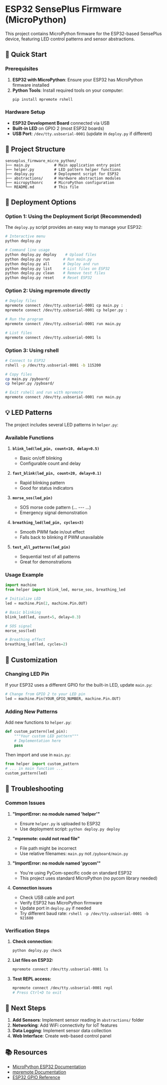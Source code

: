 # ESP32 SensePlus Firmware (MicroPython)

This project contains MicroPython firmware for the ESP32-based SensePlus device, featuring LED control patterns and sensor abstractions.

## 🚀 Quick Start

### Prerequisites

1. **ESP32 with MicroPython**: Ensure your ESP32 has MicroPython firmware installed
2. **Python Tools**: Install required tools on your computer:
   ```bash
   pip install mpremote rshell
   ```

### Hardware Setup

- **ESP32 Development Board** connected via USB
- **Built-in LED** on GPIO 2 (most ESP32 boards)
- **USB Port**: `/dev/tty.usbserial-0001` (update in `deploy.py` if different)

## 📁 Project Structure

```
senseplus_firmware_micro_python/
├── main.py           # Main application entry point
├── helper.py         # LED pattern helper functions
├── deploy.py         # Deployment script for ESP32
├── abstractions/     # Hardware abstraction modules
├── micropythonrc     # MicroPython configuration
└── README.md         # This file
```

## 🔧 Deployment Options

### Option 1: Using the Deployment Script (Recommended)

The `deploy.py` script provides an easy way to manage your ESP32:

```bash
# Interactive menu
python deploy.py

# Command line usage
python deploy.py deploy    # Upload files
python deploy.py run      # Run main.py
python deploy.py all      # Deploy and run
python deploy.py list     # List files on ESP32
python deploy.py clean    # Remove test files
python deploy.py reset    # Reset ESP32
```

### Option 2: Using mpremote directly

```bash
# Deploy files
mpremote connect /dev/tty.usbserial-0001 cp main.py :
mpremote connect /dev/tty.usbserial-0001 cp helper.py :

# Run the program
mpremote connect /dev/tty.usbserial-0001 run main.py

# List files
mpremote connect /dev/tty.usbserial-0001 ls
```

### Option 3: Using rshell

```bash
# Connect to ESP32
rshell -p /dev/tty.usbserial-0001 -b 115200

# Copy files
cp main.py /pyboard/
cp helper.py /pyboard/

# Exit rshell and run with mpremote
mpremote connect /dev/tty.usbserial-0001 run main.py
```

## 💡 LED Patterns

The project includes several LED patterns in `helper.py`:

### Available Functions

1. **`blink_led(led_pin, count=10, delay=0.5)`**
   - Basic on/off blinking
   - Configurable count and delay

2. **`fast_blink(led_pin, count=20, delay=0.1)`**
   - Rapid blinking pattern
   - Good for status indicators

3. **`morse_sos(led_pin)`**
   - SOS morse code pattern (... --- ...)
   - Emergency signal demonstration

4. **`breathing_led(led_pin, cycles=3)`**
   - Smooth PWM fade in/out effect
   - Falls back to blinking if PWM unavailable

5. **`test_all_patterns(led_pin)`**
   - Sequential test of all patterns
   - Great for demonstrations

### Usage Example

```python
import machine
from helper import blink_led, morse_sos, breathing_led

# Initialize LED
led = machine.Pin(2, machine.Pin.OUT)

# Basic blinking
blink_led(led, count=5, delay=0.3)

# SOS signal
morse_sos(led)

# Breathing effect
breathing_led(led, cycles=2)
```

## 🔧 Customization

### Changing LED Pin

If your ESP32 uses a different GPIO for the built-in LED, update `main.py`:

```python
# Change from GPIO 2 to your LED pin
led = machine.Pin(YOUR_GPIO_NUMBER, machine.Pin.OUT)
```

### Adding New Patterns

Add new functions to `helper.py`:

```python
def custom_pattern(led_pin):
    """Your custom LED pattern"""
    # Implementation here
    pass
```

Then import and use in `main.py`:

```python
from helper import custom_pattern
# ... in main function ...
custom_pattern(led)
```

## 🐛 Troubleshooting

### Common Issues

1. **"ImportError: no module named 'helper'"**
   - Ensure `helper.py` is uploaded to ESP32
   - Use deployment script: `python deploy.py deploy`

2. **"mpremote: could not read file"**
   - File path might be incorrect
   - Use relative filenames: `main.py` not `/pyboard/main.py`

3. **"ImportError: no module named 'pycom'"**
   - You're using PyCom-specific code on standard ESP32
   - This project uses standard MicroPython (no pycom library needed)

4. **Connection issues**
   - Check USB cable and port
   - Verify ESP32 has MicroPython firmware
   - Update port in `deploy.py` if needed
   - Try different baud rate: `rshell -p /dev/tty.usbserial-0001 -b 921600`

### Verification Steps

1. **Check connection:**
   ```bash
   python deploy.py check
   ```

2. **List files on ESP32:**
   ```bash
   mpremote connect /dev/tty.usbserial-0001 ls
   ```

3. **Test REPL access:**
   ```bash
   mpremote connect /dev/tty.usbserial-0001 repl
   # Press Ctrl+D to exit
   ```

## 🚀 Next Steps

1. **Add Sensors**: Implement sensor reading in `abstractions/` folder
2. **Networking**: Add WiFi connectivity for IoT features  
3. **Data Logging**: Implement sensor data collection
4. **Web Interface**: Create web-based control panel

## 📚 Resources

- [MicroPython ESP32 Documentation](https://docs.micropython.org/en/latest/esp32/quickref.html)
- [mpremote Documentation](https://docs.micropython.org/en/latest/reference/mpremote.html)
- [ESP32 GPIO Reference](https://docs.espressif.com/projects/esp-idf/en/latest/esp32/api-reference/peripherals/gpio.html)
